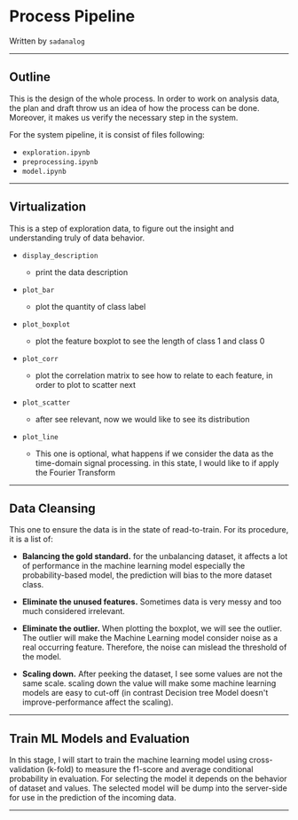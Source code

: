 # Process Pipeline

Written by `sadanalog`

---
## Outline

This is the design of the whole process. In order to work on analysis data, the plan and draft throw us an idea of how the process can be done. Moreover, it makes us verify the necessary step in the system.

For the system pipeline, it is consist of files following:
- `exploration.ipynb`
- `preprocessing.ipynb`
- `model.ipynb`

---

## Virtualization

This is a step of exploration data, to figure out the insight and understanding truly of data behavior.

- `display_description`
    - print the data description 

- `plot_bar`
    - plot the quantity of class label 

- `plot_boxplot` 
    - plot the feature boxplot to see the length of class 1 and class 0

- `plot_corr`
    - plot the correlation matrix to see how to relate to each feature, in order to plot to scatter next

- `plot_scatter`
    - after see relevant, now we would like to see its distribution

- `plot_line`
    - This one is optional, what happens if we consider the data as the time-domain signal processing. in this state, I would like to if apply the Fourier Transform

---

## Data Cleansing

This one to ensure the data is in the state of read-to-train. For its procedure, it is a list of:

- **Balancing the gold standard.** for the unbalancing dataset, it affects a lot of performance in the machine learning model especially the probability-based model, the prediction will bias to the more dataset class.

- **Eliminate the unused features.** Sometimes data is very messy and too much considered irrelevant.

- **Eliminate the outlier.** When plotting the boxplot, we will see the outlier. The outlier will make the Machine Learning model consider noise as a real occurring feature. Therefore, the noise can mislead the threshold of the model.

- **Scaling down.** After peeking the dataset, I see some values are not the same scale. scaling down the value will make some machine learning models are easy to cut-off (in contrast Decision tree Model doesn't improve-performance affect the scaling).

---

## Train ML Models and Evaluation

In this stage, I will start to train the machine learning model using cross-validation (k-fold) to measure the f1-score and average conditional probability in evaluation. For selecting the model it depends on the behavior of dataset and values. The selected model will be dump into the server-side for use in the prediction of the incoming data.

---